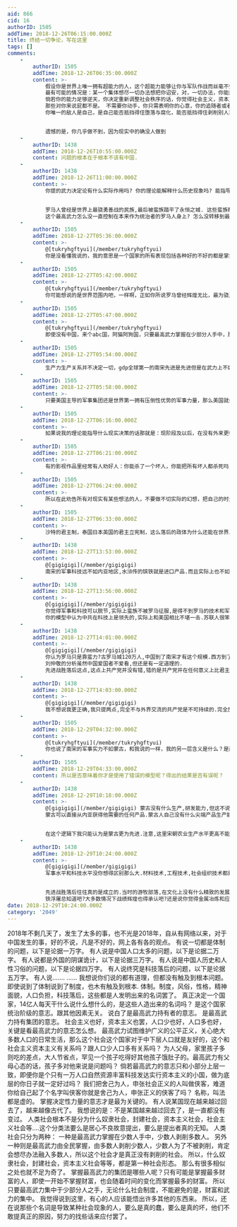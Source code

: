 ```yaml
---
aid: 866
cid: 16
authorID: 1505
addTime: 2018-12-26T06:15:00.000Z
title: 终结一切争论，写在这里
tags: []
comments:
    -
        authorID: 1505
        addTime: 2018-12-26T06:35:00.000Z
        content: >-
            假设你是世界上唯一拥有超能力的人，这个超能力能够让你与军队作战而丝毫不受伤害，此时此刻你觉得这个世界还能忽视你吗？
            最有可能的情况是：某一个集体想尽一切办法想把你诏安，对，一切办法，你能想象的，你不能想象的。在这个过程中你极有可能接受诏安，成为他们的一份子，如果你的实力有限或者有一些限制条件的话。
            倘若你的能力足够逆天，你决定重新调整社会秩序的话，你觉得社会主义，资本主义，人口多人口少，历史风俗如何是你需要面对的问题吗？
            那些对你来说屁都不是。 不需要你动手，你只需表明你的心意，你的追随者或者希望得到你庇佑的人就会把一切都安排的足够合乎你的心意。
            你唯一的敌人是自己，是自己能否抵挡得住堕落与腐化，能否抵挡得住剥削别人玩弄别人所带来快感的诱惑，是否还能和别人一样通过劳动养活自己。


            遗憾的是，你几乎做不到，因为现实中的确没人做到
    -
        authorID: 1438
        addTime: 2018-12-26T10:55:00.000Z
        content: 问题的根本在于根本不该有中国.
    -
        authorID: 1438
        addTime: 2018-12-26T11:00:00.000Z
        content: >-
            你提的武力决定论有什么实际作用吗? 你的理论能解释什么历史现象吗? 能指导什么现实决策吗?


            罗马人曾经是世界上最骁勇善战的民族,最后被蛮族踏平了永恒之城. 这些蛮族都曾经是罗马人的手下败将.沦为罗马人炮灰一样的存在.
            这个最高武力怎么没一直控制在本来作为统治者的罗马人身上? 怎么没转移到最有钱的埃及王公上?
    -
        authorID: 1505
        addTime: 2018-12-27T05:36:00.000Z
        content: >-
            @[tukryhgftyui](/member/tukryhgftyui)
            你是没看懂我说的，我的意思是一个国家的所有表现包括各种好的不好的都是掌握最高武力的那个集团的意志体现；可以解释所有的社会现象。你说的罗马这回事，我不是很懂你的点在哪里。罗马和蛮族是两个不同的国家和社会，在罗马内部，你看看是不是我说的这样呢？共和国时期，罗马一切的是元老院的意志，帝国时期以皇帝为核心军头的意志，蛮族也一样可以啊，高卢人哥特人阿兰人萨克森人在各自的部落内部不也是最高武力掌握者的意志决定一切吗？他们虽然文明程度与罗马不同，但是统治模式是一样的，也就是掌握武力的少数人统治剥削没有武力的多数人。这才是我所要说的。
    -
        authorID: 1505
        addTime: 2018-12-27T05:42:00.000Z
        content: >-
            @[tukryhgftyui](/member/tukryhgftyui)
            你可能想说的是世界范围内吧，一样啊，正如你所说罗马曾经辉煌无比，最为骁勇善战，那么在当时罗马人的世界范围内，也是掌握最高武力的罗马人剥削压迫其他部落和民族啊，要么缴税要么上供奴隶或者其他财富，不愿意的就要和罗马开战，迦太基埃及不都是用暴力打服的吗？你又说到蛮族，可以说在罗马鼎盛时代蛮族也是个弱者啊，要么接受罗马统治，如高卢要么生活在罗马军力投射范围之外，和我说的没有矛盾啊。后来罗马力量衰弱，蛮族反倒强大，攻守之势异也而已。
    -
        authorID: 1505
        addTime: 2018-12-27T05:47:00.000Z
        content: >-
            @[tukryhgftyui](/member/tukryhgftyui)
            即使没有中国，来个abc国，阿猫阿狗国，只要最高武力掌握在少部分人手中，那么和现在没有任何区别。反观现在，倒是美国是做的最好，虽然民众不掌握最高武力，但是民众多少可以掌握武力，这比一大部分国家都要先进。最为接近民主国家。
    -
        authorID: 1505
        addTime: 2018-12-27T05:54:00.000Z
        content: >-
            生产力生产关系并不决定一切，gdp全球第一的南宋先进是先进但是在武力上不如蒙古，最终被蒙古消灭，只能说拥有最先进生产力或者生产关系的群体最有可能拥有最强武力，而不是必然。这也可以解释为什么俄罗斯依旧是世界性大国的原因，这个世界从一开始到今天就一直是武力决定论，生产力生产关系这些都是其中的一个侧面。
    -
        authorID: 1505
        addTime: 2018-12-27T05:58:00.000Z
        content: >-
            只要美国主导的军事集团还是世界第一拥有压倒性优势的军事力量，那么美国就会一直的占有世界经济文化各方面的绝对优势。跟美国的gdp无关，当然以现在的世界来看，第一的军事力量也意味着第一的生产力。现实也是如此。美国的gdp可能不是世界第一，但是生产力水平科技水平绝对是世界第一。
    -
        authorID: 1505
        addTime: 2018-12-27T06:16:00.000Z
        content: >-
            如果说我的理论能指导什么现实决策的话那就是：现阶段及以后，在没有外来更强有力武力的干涉下，中国的政权将万世不倒，江山永固。一切指望政权崩溃解体的人都将到死不能瞑目。古代冷兵器时代武力是肉体是力气，少数人和多数人都拥有武力，清末冷热交替还有太平天国蹦跶一下，再往后武力从人的身上剥离，再也不依靠人的力量到时候，就是江山永固的时候。
    -
        authorID: 1505
        addTime: 2018-12-27T06:21:00.000Z
        content: >-
            有的影视作品里经常有人劝好人：你能杀了一个坏人，你能把所有坏人都杀死吗？以此来劝好人收手或者面对现实。冷兵器时代或许如此，但是热兵器时代，对不起真的能把某一群体完全抹去。谁掌握最高武力是真的可以把反对者全部杀光的。希特勒如果胜利的话，你觉得世界上还会有犹太人吗？即便失败了还是杀了几百万，倘若胜利几千万也是能杀给你看看的。
    -
        authorID: 1505
        addTime: 2018-12-27T06:24:00.000Z
        content: >-
            所以在此劝告所有对现实有某些想法的人，不要做不切实际的幻想，把自己的时光都耽误了。要么以脚投票离开牢笼，要么好好生活投机取巧努力钻营。对于黑暗的东西可以以娱乐的眼光看看，带入自己的角色就太愚蠢了，不要说是普通百姓，就是一方大员在现在这个时代下也不可能翻起一片浪花。
    -
        authorID: 1505
        addTime: 2018-12-27T06:33:00.000Z
        content: >-
            沙特的君主制，泰国日本英国的君主立宪制，这么落后的政体为什么还能在世界上存在还活的好好的？无他，统治阶级掌握最高武力而已，如果有个努奴隶制国家和英美关系还很好的话，他也能活的好好的，没有什么外部武力干涉，在现阶段的世界一切都是合理的。
    -
        authorID: 1438
        addTime: 2018-12-27T13:53:00.000Z
        content: >-
            @[gigigigi](/member/gigigigi)
            南宋的军事科技远不如内亚地区,水浒传的镔铁就是进口产品.而且实际上也不如蒙古,在蒙古攻城的器械就可以看出.你在分析的时候用了错误的模型.很难得到正确的结果.
    -
        authorID: 1438
        addTime: 2018-12-27T13:56:00.000Z
        content: >-
            @[gigigigi](/member/gigigigi)
            你觉得军事和科技可以脱节,实际上蛮族不被罗马征服,是得不到罗马的技术和军事组织的,所以也不存在取代罗马的可能.
            你的模型中认为中共在科技上是领先的,实际上和美国相比不堪一击.苏联人很笨吗?苏联人也会在美国面前退却.中共不可能安心守住自己的地盘,实际上中共已经背负上了他承受不了的命运,也就是向几千年来世界文明的中心挑战.
    -
        authorID: 1438
        addTime: 2018-12-27T14:01:00.000Z
        content: >-
            @[gigigigi](/member/gigigigi)
            你认为罗马只是靠蛮力?古罗马城120万人,中国到了南宋才有这个规模.西方到了十九世纪的伦敦才重建这样的大都市.罗马的万神殿在整个中国古代也没有可以比拟的单体建筑.
            刘仲敬的分析虽然中国爱国者不爱看,但还是有一定道理的.
            先进战胜落后这点,这点上共产党并没有错,错的是共产党并在任何意义上比君主国先进,而西方作为文明中心,比共产党先进,共产党的宿命已经在诞生的时候决定了
    -
        authorID: 1438
        addTime: 2018-12-27T14:03:00.000Z
        content: >-
            @[gigigigi](/member/gigigigi)
            我不想说我更正确,我只提两点,完全不与外界交流的共产党是不可持续的.完全放弃颠覆西方世界的共产党也不可持续.
    -
        authorID: 1505
        addTime: 2018-12-29T04:32:00.000Z
        content: >-
            @[tukryhgftyui](/member/tukryhgftyui)
            你也说了南宋的军事实力不如蒙古，和我说的一样，我的另一层含义是什么？是南宋在生产力水平和生产关系水平都高于蒙古的情况下被军事实力强的蒙古灭亡了啊。参看我说的那一段话。所以还请您仔细的看看我说的话，不要重复一下的观点，再反驳说我说错了。连你也承认南宋在军事上不如蒙古，那么你是否承认南宋的gdp或者生产力水平高于蒙古呢？
    -
        authorID: 1505
        addTime: 2018-12-29T04:33:00.000Z
        content: 所以是否意味着你才是使用了错误的模型呢？得出的结果是否有误呢？
    -
        authorID: 1438
        addTime: 2018-12-29T10:18:00.000Z
        content: >-
            @[gigigigi](/member/gigigigi) 蒙古没有什么生产,研发能力,但这不说明南宋的科技水平高于蒙古.
            蒙古可以直接从内亚获得他需要的任何产品.蒙古人自己没有什么尖端产品生产能力,本身是一个次生性质的文明,但是他和世界先进水平是相同(至少是接近的),他控制的内亚工匠为他们服务.而南宋不行.南宋即使有自己的生产能力,也和世界先进水平是脱节的.


            在这个逻辑下我只能认为是蒙古更为先进.注意,这里宋朝农业生产水平更高不能代表什么.只是蒙古人不需要而已.单纯比作物产量,美洲人凭借玉米土豆,产量完爆欧亚大陆.
    -
        authorID: 1438
        addTime: 2018-12-29T10:24:00.000Z
        content: >-
            @[gigigigi](/member/gigigigi)
            军事水平和科技水平没你想得区别那么大.材料技术,工程技术,社会组织技术都是社会发展的标志.次生性质的文明你可能觉得他没有原创性,但不妨碍他可以是先进的,或者和世界先进水平同级.


            先进战胜落后往往真的是成立的.当时的游牧部落,在文化上没有什么精致的发展,没有历史学家,没有士大夫文人,但不代表更落后.
            铁浮屠总知道吧?大多数情况下战绩辉煌也得承认吧?还是说你觉得金属冶炼和应用水平都不足以表明文明的发达程度了呢?必须要看诗词歌赋,锦衣玉食才是文明的标志?
date: 2018-12-29T10:24:00.000Z
category: '2049'
---
```


2018年不剩几天了，发生了太多的事，也不光是2018年，自从有网络以来，对于中国发生的事，好的不说，凡是不好的，网上各有各的观点。 有说一切都是体制的问题，以下是论据一万字。 有人说是中国人口太多的问题，以下是论据二万字。 有人说都是外国的阴谋诡计，以下是论据三万字。 有人说是中国人历史和人性习俗的问题，以下是论据四万字。 有人说终究是科技落后的问题，以下是论据五万字。 有人说....... ...... 我想说你们说的都有道理，但都没有触及到根本问题。 即使说到了体制说到了制度，也木有触及到根本. 体制。制度，风俗，性格，精神面貌，人口负担，科技落后，这些都是人发明出来的名词罢了。 真正决定一个国家，14亿人每天干什么说什么想什么的，是这些人造出来的名词吗？ 是这个国家统治阶级的意志。跟其他因素无关。 说白了是最高武力持有者的意志。 是最高武力持有集团的意志。 社会主义也好，资本主义也罢，人口少也好，人口多也好，关键是看最高武力的意志怎么想。 最高武力试图维护广义的公平正义，关心绝大多数人口的日常生活，那么这个社会这个国家对于中下层人口就是友好的，这个和社会主义资本主义有关系吗？跟人口少人口多有关系吗？ 为人父母，家里孩子多则吃的差点，大人节省点，罕见一个孩子吃得好其他孩子饿肚子的。最高武力有父母心态的话，孩子多对他来说是问题吗？ 倘若最高武力的意志只和小部分上层一致，即便你是个只有一万人口自然资源丰富科技发达实行资本主义的小国，做为底层的你日子就一定好过吗？ 我们把舍己为人，申张社会正义的人叫做侠客，难道你给自己起了个名字叫侠客你就是舍己为人，申张正义的侠客了吗？ 名称，叫法都是虚的。 掌握决定性力量的意志才是最为关键的。 有人说某国现在越来越过回去了，越来越像古代了。 我想说的是：不是某国越来越过回去了，是一直都没有变过。 人类社会根本不是分为什么奴隶社会，封建社会，资本主义社会，社会主义社会等....这个分类法要么是居心不良故意提出，要么是提出者真的无知。 人类社会只分为两种： 一种是最高武力掌握在少数人手中，少数人剥削多数人。 另外一种则是最高武力由全民掌握，由多数人剥削少数人，少数人为了不被剥削，肯定会想尽办法融入多数人，所以这个社会才是真正没有剥削的社会。 所以，什么奴隶社会，封建社会，资本主义社会等等，都是第一种社会形态。 那么有很多相似之处也就不足为奇了。 掌握最高武力的集团是哪些人呢？只有可能是掌握最多财富的人，即使一开始不掌握财富，也会随着时间的变化而掌握最多的财富。 所以只要最高武力集中于少部分人之手，无论什么社会制度，不能避免的是，财富和武力的集中。 我觉得说到这里，有心的人应该能悟出许多其他的东西来。 所以，还在说那些个名词是导致某种社会现象的人，要么是真的蠢，要么是真的坏，他们不敢提真正的原因，努力的找些话来应付罢了。
